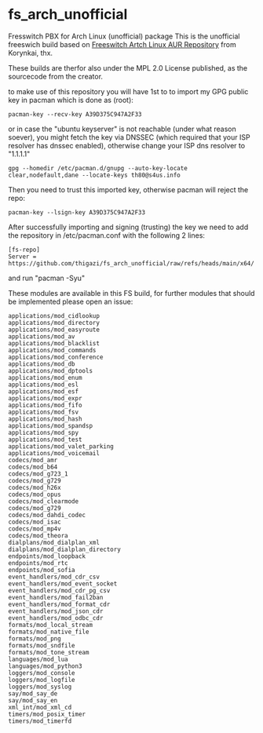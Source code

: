 # fs_arch_unofficial
Fresswitch PBX for Arch Linux (unofficial) package
This is the unofficial freeswich build based on [Freeswitch Artch Linux AUR Repository](https://aur.archlinux.org/packages/freeswitch) from Korynkai, thx.

These builds are therfor also under the MPL 2.0 License published, as the sourcecode from the creator.

to make use of this repository you will have 1st to to import my GPG public key in pacman which is done as (root):

    pacman-key --recv-key A39D375C947A2F33

or in case the "ubuntu keyserver" is not reachable (under what reason soever), you might fetch the key via DNSSEC (which required that your ISP resolver has dnssec enabled), otherwise change your ISP dns resolver to "1.1.1.1"

    gpg --homedir /etc/pacman.d/gnupg --auto-key-locate clear,nodefault,dane --locate-keys th80@s4us.info

Then you need to trust this imported key, otherwise pacman will reject the repo:

    pacman-key --lsign-key A39D375C947A2F33

After successfully importing and signing (trusting) the key we need to add the repository in  /etc/pacman.conf with the following 2 lines:

    [fs-repo]
    Server = https://github.com/thigazi/fs_arch_unofficial/raw/refs/heads/main/x64/

and run "pacman -Syu"

These modules are available in this FS build, for further modules that should be implemented please open an issue:

    applications/mod_cidlookup
    applications/mod_directory
    applications/mod_easyroute
    applications/mod_av
    applications/mod_blacklist
    applications/mod_commands
    applications/mod_conference
    applications/mod_db
    applications/mod_dptools
    applications/mod_enum
    applications/mod_esl
    applications/mod_esf
    applications/mod_expr
    applications/mod_fifo
    applications/mod_fsv
    applications/mod_hash
    applications/mod_spandsp
    applications/mod_spy
    applications/mod_test
    applications/mod_valet_parking
    applications/mod_voicemail
    codecs/mod_amr
    codecs/mod_b64
    codecs/mod_g723_1
    codecs/mod_g729
    codecs/mod_h26x
    codecs/mod_opus
    codecs/mod_clearmode
    codecs/mod_g729
    codecs/mod_dahdi_codec
    codecs/mod_isac
    codecs/mod_mp4v
    codecs/mod_theora
    dialplans/mod_dialplan_xml
    dialplans/mod_dialplan_directory
    endpoints/mod_loopback
    endpoints/mod_rtc
    endpoints/mod_sofia
    event_handlers/mod_cdr_csv
    event_handlers/mod_event_socket
    event_handlers/mod_cdr_pg_csv
    event_handlers/mod_fail2ban
    event_handlers/mod_format_cdr
    event_handlers/mod_json_cdr
    event_handlers/mod_odbc_cdr
    formats/mod_local_stream
    formats/mod_native_file
    formats/mod_png
    formats/mod_sndfile
    formats/mod_tone_stream
    languages/mod_lua
    languages/mod_python3
    loggers/mod_console
    loggers/mod_logfile
    loggers/mod_syslog
    say/mod_say_de
    say/mod_say_en
    xml_int/mod_xml_cd
    timers/mod_posix_timer
    timers/mod_timerfd
